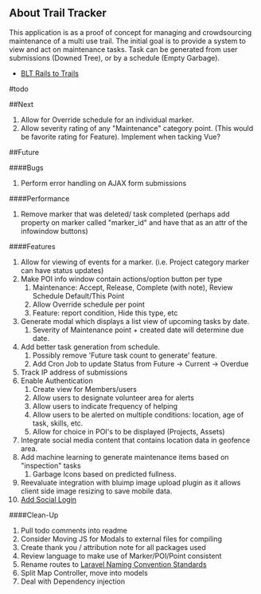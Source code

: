 ## About Trail Tracker

This application is as a proof of concept for managing and crowdsourcing maintenance of a multi use trail.  The initial goal is to provide a system to view and act on maintenance tasks.  Task can be generated from user submissions (Downed Tree), or by a schedule (Empty Garbage).
- [BLT Rails to Trails](https://blttrails.ca/)

#todo

##Next
1. Allow for Override schedule for an individual marker. 
1. Allow severity rating of any "Maintenance" category point. (This would be favorite rating for Feature). Implement when tacking Vue?

##Future

####Bugs
1. Perform error handling on AJAX form submissions

####Performance
1. Remove marker that was deleted/ task completed (perhaps add property on marker called "marker_id" and have that as an attr of the infowindow buttons)
 
####Features
1. Allow for viewing of events for a marker.  (i.e. Project category marker can have status updates)
1. Make POI info window contain actions/option button per type
   1. Maintenance: Accept, Release, Complete (with note), Review Schedule Default/This Point
   1. Allow Override schedule per point
   1. Feature: report condition, Hide this type, etc
1. Generate modal which displays a list view of upcoming tasks by date.
    1. Severity of Maintenance point + created date will determine due date.
1. Add better task generation from schedule. 
    1. Possibly remove 'Future task count to generate' feature. 
    1. Add Cron Job to update Status from Future -> Current -> Overdue
1. Track IP address of submissions
1. Enable Authentication
    1. Create view for Members/users
    1. Allow users to designate volunteer area for alerts
    1. Allow users to indicate frequency of helping
    1. Allow users to be alerted on multiple conditions: location, age of task, skills, etc.
    1. Allow for choice in POI's to be displayed (Projects, Assets)
1. Integrate social media content that contains location data in geofence area.
1. Add machine learning to generate maintenance items based on "inspection" tasks
   1. Garbage Icons based on predicted fullness.
1. Reevaluate integration with bluimp image upload plugin as it allows client side image resizing to save mobile data.
1. [Add Social Login](https://stormpath.com/blog/stormpath-laravel-social-login#:~:text=In%20the%20%E2%80%9CSite%20URL%E2%80%9D%20box,again%20and%20enter%20another%20URL.)

####Clean-Up
1. Pull todo comments into readme
1. Consider Moving JS for Modals to external files for compiling
1. Create thank you / attribution note for all packages used
1. Review language to make use of Marker/POI/Point consistent
1. Rename routes to [Laravel Naming Convention Standards](https://webdevetc.com/blog/laravel-naming-conventions)
1. Split Map Controller, move into models
1. Deal with Dependency injection



